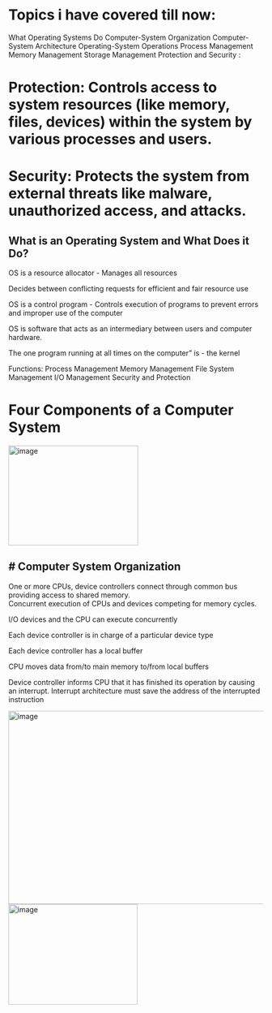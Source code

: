 # Topics i have covered till now:

What Operating Systems Do
Computer-System Organization
Computer-System Architecture
Operating-System Operations
Process Management
Memory Management
Storage Management
Protection and Security :
     
# Protection: Controls access to system resources (like memory, files, devices) within the system by various processes and users.
#  Security: Protects the system from external threats like malware, unauthorized access, and attacks.


##  What is an Operating System and What Does it Do?

OS is a resource allocator - Manages all resources

Decides between conflicting requests for efficient and fair resource use

OS is a control program  - Controls execution of programs to prevent errors and improper use of the computer
 
OS is software that acts as an intermediary between users and computer hardware.

The one program running at all times on the computer” is -  the kernel

Functions:
Process Management
Memory Management
File System Management
I/O Management
Security and Protection



# Four Components of a Computer System

<img width="256" height="197" alt="image" src="https://github.com/user-attachments/assets/e04e8906-7449-4740-bcf4-dd0fc41fad8d" />


## # Computer System Organization ##

One or more CPUs, device controllers connect through common bus providing access to shared memory.   
Concurrent execution of CPUs and devices competing for  memory cycles.

I/O devices and the CPU can execute concurrently

Each device controller is in charge of a particular device type

Each device controller has a local buffer

CPU moves data from/to main memory to/from local buffers

Device controller informs CPU that it has finished its operation by causing an interrupt. Interrupt architecture must save the address of the interrupted instruction



<img width="566" height="381" alt="image" src="https://github.com/user-attachments/assets/0571a3f9-7977-4a8b-9e42-55a02828087a" />


<img width="255" height="198" alt="image" src="https://github.com/user-attachments/assets/a13ac75e-8e40-4559-b2cf-21040ebfd3ce" />

